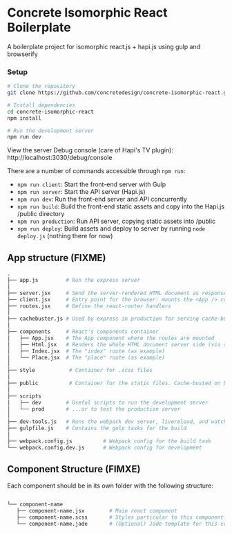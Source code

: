 # Concrete Isomorphic React Boilerplate

A boilerplate project for isomorphic react.js + hapi.js using gulp and browserify

### Setup

```bash
# Clone the repository
git clone https://github.com/concretedesign/concrete-isomorphic-react.git

# Install dependencies
cd concrete-isomorphic-react
npm install

# Run the development server
npm run dev
```

View the server Debug console (care of Hapi's TV plugin): http://localhost:3030/debug/console

There are a number of commands accessible through `npm run`:
 - `npm run client`: Start the front-end server with Gulp
 - `npm run server`: Start the API server (Hapi.js)
 - `npm run dev`: Run the front-end server and API concurrently
 - `npm run build`: Build the front-end static assets and copy into the Hapi.js /public directory
 - `npm run production`: Run API server, copying static assets into /public
 - `npm run deploy`: Build assets and deploy to server by running `node deploy.js` (nothing there for now)


## App structure (FIXME)

```bash
.
├── app.js         # Run the express server
│
├── server.jsx     # Send the server-rendered HTML document as response
├── client.jsx     # Entry point for the browser: mounts the <App /> component on document.body.
├── routes.jsx     # Define the react-router handlers
│
├── cachebuster.js # Used by express in production for serving cache-busted URLs
│
├── components     # React's components container
│   ├── App.jsx    # The App component where the routes are mounted
│   ├── Html.jsx   # Renders the whole HTML document server side (via server.jsx)
│   ├── Index.jsx  # The "index" route (as example)
│   └── Place.jsx  # The "place" route (as example)
│
├── style           # Container for .scss files
│
├── public          # Container for the static files. Cache-busted on build.
│
├── scripts
│   ├── dev        # Useful scripts to run the development server
│   └── prod       # ...or to test the production server
│
├── dev-tools.js   # Runs the webpack dev server, livereload, and watches for .scss changes
├── gulpfile.js    # Contains the gulp tasks for the build
│
├── webpack.config.js          # Webpack config for the build task
└── webpack.config.dev.js      # Webpack config for development

```

## Component Structure (FIMXE)

Each component should be in its own folder with the following structure:

```bash

└── component-name
   ├── component-name.jsx        # Main react component
   ├── component-name.scss       # Styles particular to this component.  Must be added to /app/styles/app.scss
   └── component-name.jade       # (Optional) Jade template for this component's render method

```